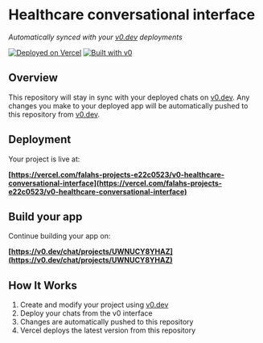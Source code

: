 # Healthcare conversational interface

*Automatically synced with your [v0.dev](https://v0.dev) deployments*

[![Deployed on Vercel](https://img.shields.io/badge/Deployed%20on-Vercel-black?style=for-the-badge&logo=vercel)](https://vercel.com/falahs-projects-e22c0523/v0-healthcare-conversational-interface)
[![Built with v0](https://img.shields.io/badge/Built%20with-v0.dev-black?style=for-the-badge)](https://v0.dev/chat/projects/UWNUCY8YHAZ)

## Overview

This repository will stay in sync with your deployed chats on [v0.dev](https://v0.dev).
Any changes you make to your deployed app will be automatically pushed to this repository from [v0.dev](https://v0.dev).

## Deployment

Your project is live at:

**[https://vercel.com/falahs-projects-e22c0523/v0-healthcare-conversational-interface](https://vercel.com/falahs-projects-e22c0523/v0-healthcare-conversational-interface)**

## Build your app

Continue building your app on:

**[https://v0.dev/chat/projects/UWNUCY8YHAZ](https://v0.dev/chat/projects/UWNUCY8YHAZ)**

## How It Works

1. Create and modify your project using [v0.dev](https://v0.dev)
2. Deploy your chats from the v0 interface
3. Changes are automatically pushed to this repository
4. Vercel deploys the latest version from this repository